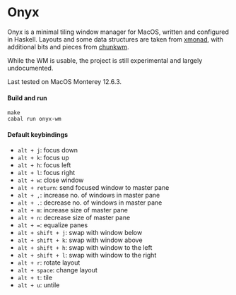 # Onyx

Onyx is a minimal tiling window manager for MacOS, written and configured in Haskell. Layouts and some data structures are taken from [xmonad](), with additional bits and pieces from [chunkwm](https://github.com/saforem2/chunkwm).

While the WM is usable, the project is still experimental and largely undocumented.

Last tested on MacOS Monterey 12.6.3.

#### Build and run

    make
    cabal run onyx-wm

#### Default keybindings

* `alt + j`: focus down
* `alt + k`: focus up
* `alt + h`: focus left
* `alt + l`: focus right
* `alt + w`: close window
* `alt + return`: send focused window to master pane
* `alt + ,`: increase no. of windows in master pane
* `alt + .`: decrease no. of windows in master pane
* `alt + m`: increase size of master pane
* `alt + n`: decrease size of master pane
* `alt + =`: equalize panes
* `alt + shift + j`: swap with window below
* `alt + shift + k`: swap with window above
* `alt + shift + h`: swap with window to the left
* `alt + shift + l`: swap with window to the right
* `alt + r`: rotate layout
* `alt + space`: change layout
* `alt + t`: tile
* `alt + u`: untile

